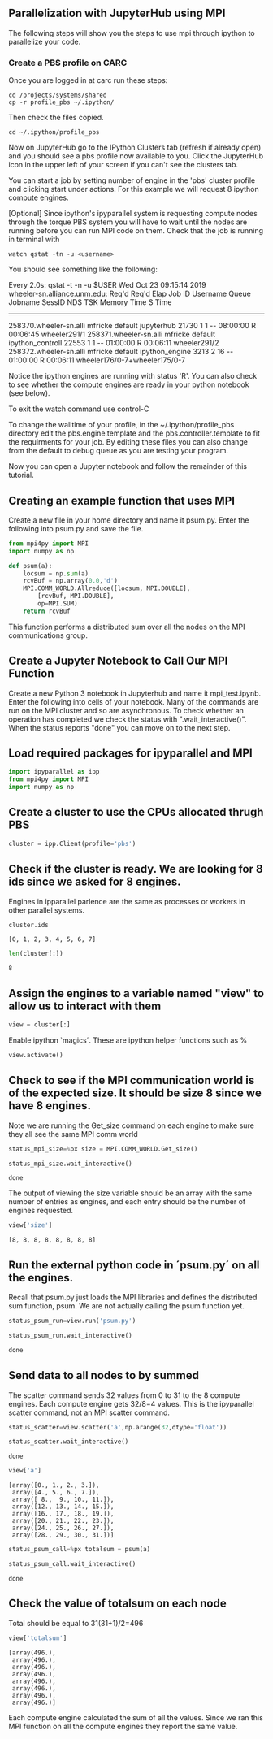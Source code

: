## Parallelization with JupyterHub using MPI

The following steps will show you the steps to use mpi through ipython to parallelize your code. 

### Create a PBS profile on CARC 

Once you are logged in at carc run these steps:

```
cd /projects/systems/shared
cp -r profile_pbs ~/.ipython/
```

Then check the files copied. 

```
cd ~/.ipython/profile_pbs
```

Now on JupyterHub go to the IPython Clusters tab (refresh if already open) and you should see a pbs profile now available to you. Click the JupyterHub icon in the upper left of your screen if you can't see the clusters tab.

You can start a job by setting number of engine in the 'pbs' cluster profile and clicking start under actions. For this example we will request 8 ipython compute engines.

[Optional] Since ipython's ipyparallel system is requesting compute nodes through the torque PBS system you will have to wait until the nodes are running before you can run MPI code on them. Check that the job is running in terminal with 

```
watch qstat -tn -u <username>
```

You should see something like the following:

Every 2.0s: qstat -t -n -u $USER     Wed Oct 23 09:15:14 2019                                                                                      
wheeler-sn.alliance.unm.edu:
                                                                                  Req'd       Req'd	  Elap
Job ID                  Username    Queue    Jobname          SessID  NDS   TSK   Memory      Time    S   Time
----------------------- ----------- -------- ---------------- ------ ----- ------ --------- --------- - ---------
258370.wheeler-sn.alli  mfricke     default  jupyterhub        21730     1	1	--   08:00:00 R  00:06:45
   wheeler291/1
258371.wheeler-sn.alli  mfricke     default  ipython_controll  22553     1	1	--   01:00:00 R  00:06:11
   wheeler291/2
258372.wheeler-sn.alli  mfricke     default  ipython_engine	3213     2     16	--   01:00:00 R  00:06:11
   wheeler176/0-7+wheeler175/0-7

Notice the ipython engines are running with status 'R'. You can also check to see whether the compute engines are ready in your python notebook (see below).

To exit the watch command use control-C 

To change the walltime of your profile, in the ~/.ipython/profile_pbs directory edit the pbs.engine.template and the pbs.controller.template to fit the requirments for your job. By editing these files you can also change from the default to debug queue as you are testing your program. 

Now you can open a Jupyter notebook and follow the remainder of this tutorial.

## Creating an example function that uses MPI

Create a new file in your home directory and name it psum.py. Enter the following into psum.py and save the file.

```python
from mpi4py import MPI
import numpy as np

def psum(a):
    locsum = np.sum(a)
    rcvBuf = np.array(0.0,'d')
    MPI.COMM_WORLD.Allreduce([locsum, MPI.DOUBLE],
        [rcvBuf, MPI.DOUBLE],
        op=MPI.SUM)
    return rcvBuf
```

This function performs a distributed sum over all the nodes on the MPI communications group.

## Create a Jupyter Notebook to Call Our MPI Function

Create a new Python 3 notebook in Jupyterhub and name it mpi_test.ipynb. Enter the following into cells of your notebook. Many of the commands are run on the MPI cluster and so are asynchronous. To check whether an operation has completed we check the status with ".wait_interactive()". When the status reports "done" you can move on to the next step.
 
## Load required packages for ipyparallel and MPI


```python
import ipyparallel as ipp
from mpi4py import MPI
import numpy as np
```

## Create a cluster to use the CPUs allocated thrugh PBS


```python
cluster = ipp.Client(profile='pbs')
```

## Check if the cluster is ready. We are looking for 8 ids since we asked for 8 engines.

Engines in ipparallel parlence are the same as processes or workers in other parallel systems.


```python
cluster.ids
```
    [0, 1, 2, 3, 4, 5, 6, 7]

```python
len(cluster[:])
```
    8

## Assign the engines to a variable named "view" to allow us to interact with them

```python
view = cluster[:]
```

Enable ipython `magics´. These are ipython helper functions such as %


```python
view.activate()
```

## Check to see if the MPI communication world is of the expected size. It should be size 8 since we have 8 engines.

Note we are running the Get_size command on each engine to make sure they all see the same MPI comm world


```python
status_mpi_size=%px size = MPI.COMM_WORLD.Get_size()
```


```python
status_mpi_size.wait_interactive()
```

   
    done


The output of viewing the size variable should be an array with the same number of entries as engines, and each entry should be the number of engines requested.


```python
view['size']
```
    [8, 8, 8, 8, 8, 8, 8, 8]
    
## Run the external python code in ´psum.py´ on all the engines.
Recall that psum.py just loads the MPI libraries and defines the distributed sum function, psum. We are not actually calling the psum function yet.

```python
status_psum_run=view.run('psum.py')
```
```python
status_psum_run.wait_interactive()
```
```python
done
```

## Send data to all nodes to by summed
The scatter command sends 32 values from 0 to 31 to the 8 compute engines. Each compute engine gets 32/8=4 values. This is the ipyparallel scatter command, not an MPI scatter command.
```python
status_scatter=view.scatter('a',np.arange(32,dtype='float'))
```

```python
status_scatter.wait_interactive()
```   
    done

```python
view['a']
```
    [array([0., 1., 2., 3.]),
     array([4., 5., 6., 7.]),
     array([ 8.,  9., 10., 11.]),
     array([12., 13., 14., 15.]),
     array([16., 17., 18., 19.]),
     array([20., 21., 22., 23.]),
     array([24., 25., 26., 27.]),
     array([28., 29., 30., 31.])]

```python
status_psum_call=%px totalsum = psum(a)
```

```python
status_psum_call.wait_interactive()
```   
    done

## Check the value of totalsum on each node
Total should be equal to 31(31+1)/2=496

```python
view['totalsum']
```

    [array(496.),
     array(496.),
     array(496.),
     array(496.),
     array(496.),
     array(496.),
     array(496.),
     array(496.)]

Each compute engine calculated the sum of all the values. Since we ran this MPI function on all the compute engines they report the same value.
